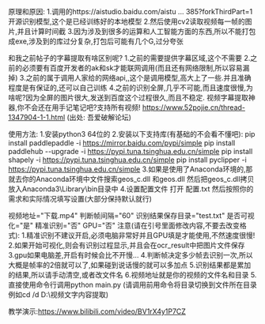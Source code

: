 原理和原因:
1.调用的https://aistudio.baidu.com/aistu ... 385?forkThirdPart=1开源识别模型,这个是已经训练好的本地模型
2.然后使用cv2读取视频每一帧的图片,并且计算时间截
3.因为涉及到很多的运算和人工智能方面的东西,所以不能打包成exe,涉及到的库过分复杂,打包后可能有几个G,过分夸张

和我之前帖子的字幕提取有啥区别呢?
1.之前的需要提供字幕区域,这个不需要
2.之前的必须要有百度开发者的ak和sk才能联网调用(而且还有网络限制,所以容易漏掉)
3.之前的属于调用人家给的网络api,,这个是调用模型,高大上了一些.并且准确程度是有保证的,还可以自己训练
4.之前的识别全屏,几乎不可能,而且速度很慢,为啥呢?因为全屏的图片很大,发送到百度这个过程很久,而且不稳定.
视频字幕提取神器,你不会还在用手记笔记吧?支持所有视频!
https://www.52pojie.cn/thread-1347904-1-1.html
(出处: 吾爱破解论坛)


使用方法:
1.安装python3 64位的
2.安装以下支持库(有基础的不会看不懂吧):
pip install paddlepaddle -i https://mirror.baidu.com/pypi/simple
pip install paddlehub --upgrade -i https://pypi.tuna.tsinghua.edu.cn/simple
pip install shapely -i https://pypi.tuna.tsinghua.edu.cn/simple
pip install pyclipper -i https://pypi.tuna.tsinghua.edu.cn/simple
3.如果是使用了Anaconda环境的,那就去你的Anaconda环境中文件搜索geos_c.dll 和geos.dll   然后把geos_c.dll拷贝放入Anaconda3\Library\bin目录中
4.设置配置文件  打开 配置.txt 然后按照你的需求和实际情况填写设置(大部分保持默认就行)

视频地址="下载.mp4"
判断帧间隔="60"
识别结果保存目录="test.txt"
是否可视化="是"
精准识别="否"
GPU="否"
注意(请在引号里面修改内容,不要去改变格式):
1.精准识别不建议开启,必须电脑非常好并且GPU填是才能使用,不然速度很慢!
2.如果开始可视化,则会有识别过程显示,并且会在ocr_result中把图片文件保存
3.gpu如果电脑差,开启有时候会比不开慢...
4.判断帧决定多少帧去识别一次,所以大概是帧率的2倍就可以了,如果碰到说话慢的就可以多加点
5.识别结果都是累加的结果,所以请手动清空,或者改文件名
6.视频地址就是你的视频的文件名和目录
5.直接使用命令行调用python main.py
(请调用前用命令将目录切换到文件所在目录例如cd /d D:\视频文字内容提取)


教学演示:https://www.bilibili.com/video/BV1rX4y1P7CZ
